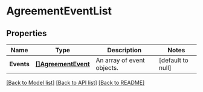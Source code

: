 # AgreementEventList

## Properties
Name | Type | Description | Notes
------------ | ------------- | ------------- | -------------
**Events** | [**[]AgreementEvent**](AgreementEvent.md) | An array of event objects. | [default to null]

[[Back to Model list]](../README.md#documentation-for-models) [[Back to API list]](../README.md#documentation-for-api-endpoints) [[Back to README]](../README.md)


